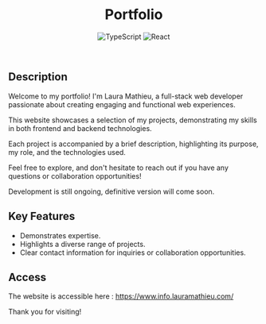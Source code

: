 <h1 align="center">Portfolio</h1>

<div align="center">

![TypeScript](https://img.shields.io/badge/typescript-%23007ACC.svg?style=flat&logo=typescript&logoColor=white)
![React](https://img.shields.io/badge/react-%2320232a.svg?style=flat&logo=react&logoColor=%2361DAFB)

</div>

<br />

## Description

Welcome to my portfolio! I'm Laura Mathieu, a full-stack web developer passionate about creating engaging and functional web experiences.

This website showcases a selection of my projects, demonstrating my skills in both frontend and backend technologies.

Each project is accompanied by a brief description, highlighting its purpose, my role, and the technologies used.

Feel free to explore, and don't hesitate to reach out if you have any questions or collaboration opportunities!

Development is still ongoing, definitive version will come soon.

## Key Features

- Demonstrates expertise.
- Highlights a diverse range of projects.
- Clear contact information for inquiries or collaboration opportunities.

## Access

The website is accessible here : https://www.info.lauramathieu.com/

Thank you for visiting!
